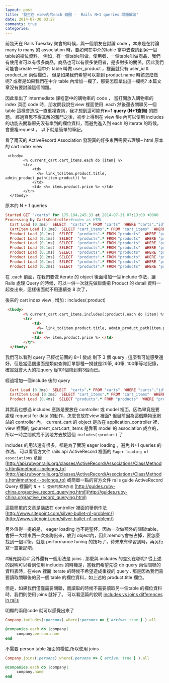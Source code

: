 ```yaml
---
layout: post
title: '發生在 view內的each 迴圈 -  Rails N+1 queries 問題解法'
date: 2014-07-30 03:27
comments: true
categories:
---
```

前幾天在 Rails Tuesday 聚會的時候，與一個朋友在討論 code ，本來是在討論 many to many 的 association 時，要如何在中介的table 當中去查詢到另一個table的欄位資料， 例如，有一個table叫做，使用者，一個table叫做商品，我們有使用者可以有很多商品，商品也可以有很多使用者，是多對多的關係，因此我們可能會create 一個中介 table 叫做 user_product ，裡面就只有 user_id & product_id 兩個欄位，  但是如果我們希望可以拿到 product.name 時該怎麼做呢? 或者是如果我們在中介 table 內增加一欄了，那要怎麼拿出這一欄呢?  本篇文章沒有要討論這個問題。

因此拿出了 intermediate 課程當中的購物車的 code ， 當打開放入購物車的 index 頁面 code 時，朋友問我說在view 裡面使用 .each  然後還去關聯另一個table 這樣會造成一直重複查詢，我才想到這可能有**n+1 query (N+1查詢)** 的問題。
經過百思不得其解的奮鬥之後，初步上得到在 view file 內可以使用 includes 的功能去關聯原先沒有拿到的欄位資料，而避免進入到 each 的 iterate 的時候，會重複request 。 以下就是簡單的筆記。

看了兩天的 ActiveRecord Association 發現真的好多東西需要去理解~
html 原本的 cart index view
```
 <tbody>
        <% current_cart.cart_items.each do |item| %>
        <tr>
            <td>
              <%= link_to(item.product.title, admin_product_path(item.product)) %>
            </td>
            <td> <%= item.product.price %> </td>
        </tr>
  </tbody>      

```
原本的 N + 1 queries
```ruby  
Started GET "/carts" for 175.184.245.33 at 2014-07-31 07:13:00 +0000                                                                                                                              
Processing by CartsController#index as HTML                                                                                                                                                       
  Cart Load (0.3ms)  SELECT  "carts".* FROM "carts"  WHERE "carts"."id" = 20 LIMIT 1                                                                                                              
  CartItem Load (0.2ms)  SELECT "cart_items".* FROM "cart_items"  WHERE "cart_items"."cart_id" = ?  [["cart_id", 20]]                                                                             
  Product Load (0.1ms)  SELECT  "products".* FROM "products"  WHERE "products"."id" = ? LIMIT 1  [["id", 8]]
  Product Load (0.1ms)  SELECT  "products".* FROM "products"  WHERE "products"."id" = ? LIMIT 1  [["id", 7]]
  Product Load (0.1ms)  SELECT  "products".* FROM "products"  WHERE "products"."id" = ? LIMIT 1  [["id", 6]]
  Product Load (0.1ms)  SELECT  "products".* FROM "products"  WHERE "products"."id" = ? LIMIT 1  [["id", 5]]
  Product Load (0.1ms)  SELECT  "products".* FROM "products"  WHERE "products"."id" = ? LIMIT 1  [["id", 4]]
  Product Load (0.2ms)  SELECT  "products".* FROM "products"  WHERE "products"."id" = ? LIMIT 1  [["id", 3]]
  Product Load (0.1ms)  SELECT  "products".* FROM "products"  WHERE "products"."id" = ? LIMIT 1  [["id", 2]]
  Product Load (0.2ms)  SELECT  "products".* FROM "products"  WHERE "products"."id" = ? LIMIT 1  [["id", 1]]
```
在 .each 前面，在我們要做 iterate 的 object 後面增加一個 include 作法，讓 Rails 處理 Query 的時候，可以一併一次就先做聯集把 Product 的 detail 資料一起查出來，這樣後面就不用連續查 8 次了，

後來的 cart index view , 增加 : includes(:product)
```html
 <tbody>
        <% current_cart.cart_items.includes(:product).each do |item| %>
        <tr>
            <td>
              <%= link_to(item.product.title, admin_product_path(item.product)) %>
            </td>
            <td> <%= item.product.price %> </td>
        </tr>
  </tbody>             
```

我們可以看到 query 已經從前面的 8+1  變成 剩下 3 個 query , 這麼看可能感受還好，但是當這個畫面是類似查詢訂單那種一撈就是20筆, 40筆, 100筆等地記錄，確實就會大大的把query 從101個降到剩3個而已。

經過增加一個include 後的 query
```ruby
  Cart Load (0.3ms)  SELECT  "carts".* FROM "carts"  WHERE "carts"."id" = 20 LIMIT 1                                                                                                              
  CartItem Load (0.2ms)  SELECT "cart_items".* FROM "cart_items"  WHERE "cart_items"."cart_id" = ?  [["cart_id", 20]]                                                                             
  Product Load (0.4ms)  SELECT "products".* FROM "products"  WHERE "products"."id" IN (8, 7, 6, 5, 4, 3, 2, 1)      

```
其實我也想過 includes 應該是要放在 controller 或 model 裡面，因為畢竟是要處理 request for data 的動作，怎麼會放在view 裡面? 但目前因為這個購物車網站的 controller 內， current_cart 的 object 是放在 application_controller 裡， view 裡面的  @current_cart.cart_items 是靠著 model 的 association 成立的，所以一時之間就找不到地方去放這個 ` includes(:product) ` 了

includes 的用法還有很多，都是為了實現 eager loading ，避免 N+1 queries 的作法。
可以看官方文件 rails api  ActiveRecord 裡面的 ` Eager loading of associations ` 章節
[http://api.rubyonrails.org/classes/ActiveRecord/Associations/ClassMethods.html#method-i-belongs_to](http://api.rubyonrails.org/classes/ActiveRecord/Associations/ClassMethods.html#method-i-belongs_to)
或簡單一點的官方文件 rails guide ActiveRecord Query 裡面的 ` N + 1 查询的解决办法 `
[http://guides.ruby-china.org/active_record_querying.html](http://guides.ruby-china.org/active_record_querying.html)

這篇簡單的文章是講放在 controller 裡面的舉例作法
[http://www.sitepoint.com/silver-bullet-n1-problem/](http://www.sitepoint.com/silver-bullet-n1-problem/)

另外值得一提的是， eager loading 也不是聖杯，因為一次做額外的關聯table，會把一大堆東西一次查詢出來，放到 object內，因此memory會被占掉，要怎麼找到一個平衡，就是 performance tuning 的技巧了，待未來有學習到時，再另行寫一篇筆記吧。

#補充說明:#
另外還有一個用法是 joins .
那麼與 includes 的差別在哪呢?
從上述的說明可以看到使用 includes 的時機是，當我們希望先從 db query 兩個關聯的資料表時，在view 裡面 iterate 的時候不希望造成重複的 query . 那是因為我們需要讀取關聯後的另一個 table 的欄位資料，如上述的 product.title 欄位。

但是，如果我們僅僅需要關聯，而讀取的時候不需要讀取另一個table 的欄位資料時，我們則使用 joins 就好了。
可以看這篇的說明
[includes vs joins differences in rails](http://tomdallimore.com/blog/includes-vs-joins-in-rails-when-and-where/)

明顯的兩段code 就可以感覺出來了
```ruby 需要讀取 person table 的 name 的欄位, 所以要使用 includes
Company.includes(:persons).where(:persons => { active: true } ).all

@companies.each do |company|
     company.person.name
end

```
不需要 person table 裡面的欄位,所以使用 joins
```ruby
Company.joins(:persons).where(:persons => { active: true } ).all

@companies.each do |company|
     company.name
end
```

